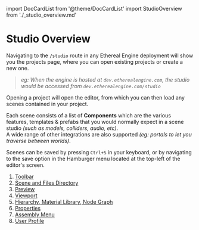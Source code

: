 import DocCardList from '@theme/DocCardList'
import StudioOverview from './_studio_overview.md'

# Studio Overview

Navigating to the `/studio` route in any Ethereal Engine deployment will show you the projects page, where you can open existing projects or create a new one.  
> _eg: When the engine is hosted at `dev.etherealengine.com`, the studio would be accessed from `dev.etherealengine.com/studio`_

Opening a project will open the editor, from which you can then load any scenes contained in your project.

Each scene consists of a list of **Components** which are the various features, templates & prefabs that you would normally expect in a scene studio _(such as models, colliders, audio, etc)_.  
A wide range of other integrations are also supported _(eg: portals to let you traverse between worlds)_.

Scenes can be saved by pressing `Ctrl+S` in your keyboard, or by navigating to the save option in the Hamburger menu located at the top-left of the editor's screen.

<StudioOverview />

1. [Toolbar](./01_toolbar.md)  
2. [Scene and Files Directory](./02_files.md)  
3. [Preview](./03_preview.md)  
4. [Viewport](./04_viewport.md)  
5. [Hierarchy, Material Library, Node Graph](./05_hierarchy.md)  
6. [Properties](./06_properties.md)  
7. [Assembly Menu](./07_assembly.md)  
8. [User Profile](./08_profile.md)  

<DocCardList />
